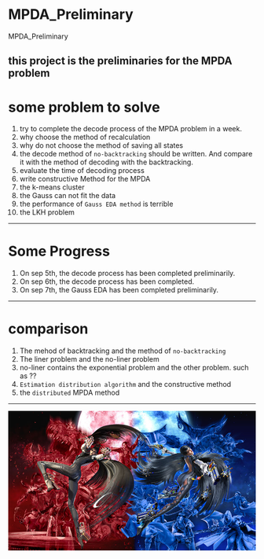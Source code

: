 # MPDA_Preliminary
MPDA_Preliminary


## this  project is the preliminaries for the MPDA problem

# some problem to solve

1. try to complete the decode process of the MPDA problem in a week.
2. why choose the method of recalculation
3. why do not choose the method of saving all states
4. the decode method of `no-backtracking` should be written. And compare it with the method of decoding with the backtracking.
4. evaluate the time of decoding process
5. write constructive Method for the MPDA
6. the k-means cluster
7. the Gauss can not fit the data 
8. the performance of `Gauss EDA method` is terrible
9. the LKH problem

---

# Some Progress 
1. On sep 5th, the decode process has been completed preliminarily.
2. On sep 6th, the decode process has been completed.
3. On sep 7th, the Gauss EDA has been completed preliminarily.

---

# comparison 
1. The mehod of backtracking  and the method of `no-backtracking`
2. The liner problem and the no-liner problem 
3. no-liner contains the exponential problem and the other problem. such as ??
4. `Estimation distribution algorithm` and the constructive method
5. the `distributed` MPDA method 

***



![Image text](https://raw.githubusercontent.com/Tesla2fox/MPDA_Preliminary/master/png/__.jpg)


    